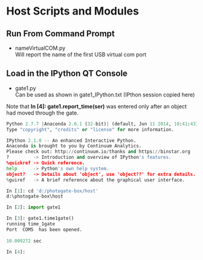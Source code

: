 # Host Scripts and Modules

## Run From Command Prompt

* nameVirtualCOM.py  
  Will report the name of the first USB virtual com port

## Load in the IPython QT Console

* gate1.py  
  Can be used as shown in gate1_IPython.txt (IPthon session copied here)

Note that **In [4]: gate1.report_time(ser)** was entered only after an object had moved through the gate.

```python
Python 2.7.7 |Anaconda 2.0.1 (32-bit)| (default, Jun 11 2014, 10:41:43) [MSC v.1500 32 bit (Intel)]
Type "copyright", "credits" or "license" for more information.

IPython 2.1.0 -- An enhanced Interactive Python.
Anaconda is brought to you by Continuum Analytics.
Please check out: http://continuum.io/thanks and https://binstar.org
?         -> Introduction and overview of IPython's features.
%quickref -> Quick reference.
help      -> Python's own help system.
object?   -> Details about 'object', use 'object??' for extra details.
%guiref   -> A brief reference about the graphical user interface.

In [1]: cd 'd:/photogate-box/host'
d:\photogate-box\host

In [2]: import gate1

In [3]: gate1.time1gate()
running time_1gate
Port  COM5  has been opened.
 
10.009272 sec

In [4]: 

```
